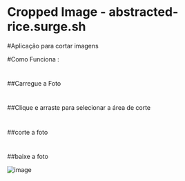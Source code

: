 # Cropped Image - abstracted-rice.surge.sh

#Aplicação para cortar imagens

#Como Funciona :
#

##Carregue a Foto
#
##Clique e arraste para selecionar a área de corte
#
##corte a foto
#
##baixe a foto

![image](https://user-images.githubusercontent.com/81257067/138517440-26c7223b-dfb7-4e7c-b6cb-1b0fe10ad67a.png)
